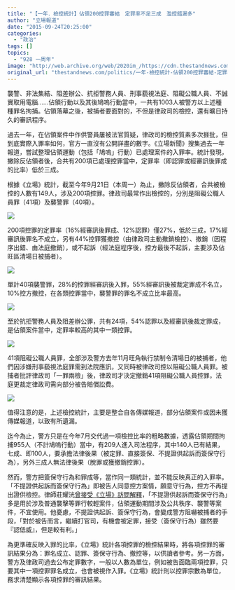 ```yaml
---
title: "【一年．檢控統計】佔領200控罪審結　定罪率不足三成　濫控錯漏多"
author: "立場報道"
date: "2015-09-24T20:25:00"
categories:
  - "政治"
tags: []
topics:
  - "928 一周年"
image: "http://web.archive.org/web/2020im_/https://cdn.thestandnews.com/media/photos/cache/police-10_OUxhz_1200x0.png"
original_url: "thestandnews.com/politics/一年-檢控統計-佔領200控罪審結-定罪率不足三成-濫控錯漏多"
---
```

襲警、非法集結、阻差辦公、抗拒警務人員、刑事藐視法庭、阻礙公職人員、不誠實取用電腦……佔領行動以及其後鳩嗚行動當中，一共有1003人被警方以上述種種罪名拘捕。佔領落幕之後，被捕者要面對的，不但是律政司的檢控，還有曠日持久的審訊程序。

過去一年，在佔領案件中作供警員屢被法官質疑，律政司的檢控質素多次捱批，但到底實際入罪率如何，官方一直沒有公開詳盡的數字。《立場新聞》搜集過去一年報道，嘗試整理佔領運動（包括「鳩嗚」行動）已處理案件的入罪率。統計發現，撇除反佔領者後，合共有200項已處理控罪當中，定罪率（即認罪或經審訊後罪成的比率）低於三成。

根據《立場》統計，截至今年9月21日（本周一）為止，撇除反佔領者，合共被檢控的人數有149人，涉及200項控罪。律政司最常作出檢控的，分別是阻礙公職人員罪（41項）及襲警罪（40項）。

[![](http://web.archive.org/web/2020im_/https://cdn.thestandnews.com/media/photos/cache/police-10_OUxhz_1200x0.png)](http://web.archive.org/web/20210629043402/https://cdn.thestandnews.com/media/photos/cache/police-10_OUxhz_1200x0.png)

200項控罪的定罪率（16%經審訊後罪成、12%認罪）僅27%，低於三成，17%經審訊後罪名不成立，另有44%控罪獲撤控（由律政司主動撤銷檢控）、撤銷（因程序出錯、由法庭撤銷），或不起訴（經法庭程序後，控方最後不起訴，主要涉及佔旺區清場日被捕者）。

[![](http://web.archive.org/web/2020im_/https://cdn.thestandnews.com/media/photos/cache/police-14-14_AJfJp_1200x0.png)](http://web.archive.org/web/20210629043402/https://cdn.thestandnews.com/media/photos/cache/police-14-14_AJfJp_1200x0.png)

單計40項襲警罪，28%的控罪經審訊後入罪，55%經審訊後被裁定罪成不名立，10%控方撤控，在各類控罪當中，襲警罪的罪名不成立比率最高。

[![](http://web.archive.org/web/2020im_/https://cdn.thestandnews.com/media/photos/cache/police-11_WS1vO_1200x0.png)](http://web.archive.org/web/20210629043402/https://cdn.thestandnews.com/media/photos/cache/police-11_WS1vO_1200x0.png)

至於抗拒警務人員及阻差辦公罪，共有24項，54%認罪以及經審訊後裁定罪成，是佔領案件當中，定罪率較高的其中一類控罪。

[![](http://web.archive.org/web/2020im_/https://cdn.thestandnews.com/media/photos/cache/police-12_LYk85_1200x0.png)](http://web.archive.org/web/20210629043402/https://cdn.thestandnews.com/media/photos/cache/police-12_LYk85_1200x0.png)

41項阻礙公職人員罪，全部涉及警方去年11月旺角執行禁制令清場日的被捕者，他們因涉嫌刑事藐視法庭罪需到法院應訊，又同時被律政司控以阻礙公職人員罪。被捕者批評律政司「一罪兩檢」後，律政司才決定撤銷41項阻礙公職人員控罪，法庭更裁定律政司需向部分被告賠償訟費。

[![](http://web.archive.org/web/2020im_/https://cdn.thestandnews.com/media/photos/cache/police-13_ulDJg_1200x0.png)](http://web.archive.org/web/20210629043402/https://cdn.thestandnews.com/media/photos/cache/police-13_ulDJg_1200x0.png)

值得注意的是，上述檢控統計，主要是整合自各傳媒報道，部分佔領案件或因未獲傳媒報道，以致有所遺漏。

迄今為止，警方只是在今年7月交代過一項檢控比率的粗略數據，透露佔領期間拘捕955人（不計鳩嗚行動）當中，有209人進入司法程序，其中140人已有結果，七成、即100人，要承擔法律後果（被定罪、直接簽保、不提證供起訴而簽保守行為），另外三成人無法律後果（脫罪或獲撤銷控罪）。

然而，警方把簽保守行為和罪成等，當作同一類統計，並不能反映真正的入罪率。「不提證供起訴而簽保守行為」即被告人同意控方案情，願意守行為，控方不再提出證供檢控。律師莊耀洸[曾接受《立場》訪問解釋](../../politics/%E4%BD%94%E9%A0%98%E6%AA%A2%E6%8E%A7%E7%B5%B1%E8%A8%88-%E5%85%A9%E6%88%90%E4%B8%8D%E6%8F%90%E8%AD%89%E4%BE%9B%E8%B5%B7%E8%A8%B4-%E4%BA%BA%E6%AC%8A%E5%BE%8B%E5%B8%AB%E6%86%82%E6%BF%AB%E7%94%A8-%E9%98%BB%E5%9A%87%E6%8A%97%E7%88%AD%E8%80%85/)，「不提證供起訴而簽保守行為」多是用於涉及普通襲擊等罪行較輕案件，佔領運動期間涉及公共秩序、襲警等案件，不宜使用。他憂慮，不提證供起訴、簽保守行為，會變成警方阻嚇被捕者的手段，「對於被告而言，繼續打官司，有機會被定罪，接受（簽保守行為）雖然要『認低威』，但是較有利。」

為更準確反映入罪的比率，《立場》統計各項控罪的檢控結果時，將各項控罪的審訊結果分為：罪名成立、認罪、簽保守行為、撤控等，以供讀者參考。另一方面，警方及律政司過去公布定罪數字，一般以人數為單位，例如被告面臨兩項控罪，只要其中一項控罪罪名成立，也會被視作入罪。《立場》統計則以控罪宗數為單位，務求清楚顯示各項控罪的審訊結果。